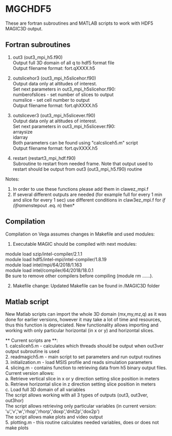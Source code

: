 # MGCHDF5

These are fortran subroutines and MATLAB scripts to work with HDF5 MAGIC3D output.

## Fortran subroutines<br>

1. out3 (out3_mpi_h5.f90)<br>
Output full 3D domain of all q to hdf5 format file<br>
Output filename format: fort.qXXXX.h5<br>
<p>
  
2. outslicehor3 (out3_mpi_h5slicehor.f90)<br>
Output data only at altitudes of interest.<br>
Set next parameters in out3_mpi_h5slicehor.f90:<br>
numberofslices - set number of slices to output<br>
numslice - set cell number to output<br>
Output filename format: fort.qhXXXX.h5<br>
<p>
  
3. outslicever3 (out3_mpi_h5slicever.f90)<br>
Output data only at altitudes of interest.<br>
Set next parameters in out3_mpi_h5slicever.f90:<br>
arraysize<br>
idarray<br>
Both parameters can be found using "calcsliceh5.m" script<br>
Output filename format: fort.qvXXXX.h5<br>
<p>
  
4. restart (restart3_mpi_hdf.f90)<br>
Subroutine to restart from needed frame. Note that output used to restart should be output from out3 (out3_mpi_h5.f90) routine
<p>

Notes:<br>
1. In order to use these functions please add them in clawez_mpi.f<br>
2. If several different outputs are needed (for example full for every 1 min and slice for every 1 sec) use different conditions in claw3ez_mpi.f for *if (iframe*nstepout .eq. n) then*

<p>
  
## Compilation
Compilation on Vega assumes changes in Makefile and used modules:<br>
1. Executable MAGIC should be compiled with next modules:
<p>
module load szip/intel-compiler/2.1.1<br>
module load hdf5/intel-mpi/intel-compiler/1.8.19<br>
module load intel/mpi/64/2018/1.163<br>
module load intel/compiler/64/2018/18.0.1<br>
Be sure to remove other compilers before compiling (module rm ......).
<p>
  
2. Makefile change:
Updated Makefile can be found in /MAGIC3D folder

## Matlab script<br>
New Matlab scripts can import the whole 3D domain (mx,my,mz,q) as it was done for earlier versions, however it may take a lot of time and resources, thus this function is depreciated. New functionality allows importing and working with only particular horizontal (in x or y) and horizontal slices.
<p>
  ** Current scripts are **:<br>
  1. calcsliceh5.m - calculates which threads should be output when out3ver output subroutine is used<br>
  2. readmagich5.m - main script to set parameters and run output routines<br>
  3. initialization.m - load MSIS profile and reads simulation parameters<br>
  4. slicing.m - contains function to retrieving data from h5 binary output files. Current version allows:<br>
    a. Retrieve vertical slice in x or y direction setting slice position in meters<br>
    b. Retrieve horizontal slice in z direction setting slice position in meters<br>
    c. Load full 3D domain of all variables<br>
  The script allows working with all 3 types of outputs (out3, out3ver, out3hor)<br>
  The script allows retrieving only particular variables (in current version: 'u','v','w','rhop','rhorp','doxp','dnit2p','dox2p')<br>
  The script allows make plots and video output<br>
  5. plotting.m - this routine calculates needed variables, does or does not make plots
